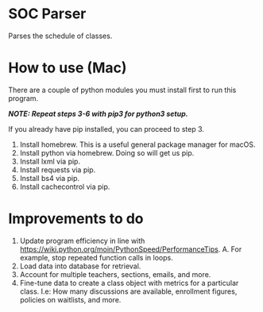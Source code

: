# SOC Parser
Parses the schedule of classes.

# How to use (Mac)
There are a couple of python modules you must install first to run this program.

___NOTE: Repeat steps 3-6 with pip3 for python3 setup.___

If you already have pip installed, you can proceed to step 3.

1. Install homebrew. This is a useful general package manager for macOS.
2. Install python via homebrew. Doing so will get us pip.
3. Install lxml via pip.
4. Install requests via pip.
5. Install bs4 via pip.
6. Install cachecontrol via pip.

# Improvements to do
1. Update program efficiency in line with https://wiki.python.org/moin/PythonSpeed/PerformanceTips.
  A. For example, stop repeated function calls in loops.
2. Load data into database for retrieval.
3. Account for multiple teachers, sections, emails, and more.
4. Fine-tune data to create a class object with metrics for a particular class. I.e: How many discussions are available, enrollment figures, policies on waitlists, and more.
